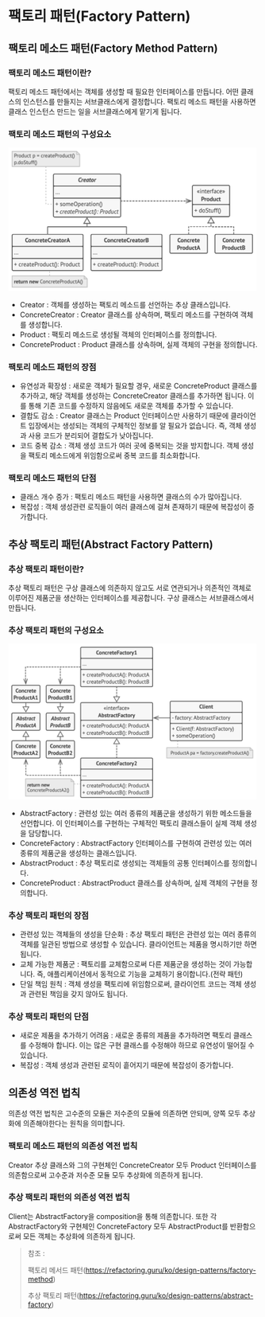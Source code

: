 # 팩토리 패턴(Factory Pattern)

## 팩토리 메소드 패턴(Factory Method Pattern)

### 팩토리 메소드 패턴이란?

팩토리 메소드 패턴에서는 객체를 생성할 때 필요한 인터페이스를 만듭니다. 어떤 클래스의 인스턴스를 만들지는 서브클래스에게 결정합니다. 팩토리 메소드 패턴을 사용하면 클래스 인스턴스 만드는 일을 서브클래스에게 맡기게 됩니다.

### 팩토리 메소드 패턴의 구성요소

<img src="img/factoryMethodPattern.png" width="500">

* Creator : 객체를 생성하는 팩토리 메소드를 선언하는 추상 클래스입니다.
* ConcreteCreator : Creator 클래스를 상속하며, 팩토리 메소드를 구현하여 객체를 생성합니다.
* Product : 팩토리 메소드로 생성될 객체의 인터페이스를 정의합니다.
* ConcreteProduct : Product 클래스를 상속하며, 실제 객체의 구현을 정의합니다.

### 팩토리 메소드 패턴의 장점

* 유연성과 확장성 : 새로운 객체가 필요할 경우, 새로운 ConcreteProduct 클래스를 추가하고, 해당 객체를 생성하는 ConcreteCreator 클래스를 추가하면 됩니다. 이를 통해 기존 코드를 수정하지 않음에도 새로운 객체를 추가할 수 있습니다.
* 결합도 감소 : Creator 클래스는 Product 인터페이스만 사용하기 때문에 클라이언트 입장에서는 생성되는 객체의 구체적인 정보를 알 필요가 없습니다. 즉, 객체 생성과 사용 코드가 분리되어 결합도가 낮아집니다.
* 코드 중복 감소 : 객체 생성 코드가 여러 곳에 중복되는 것을 방지합니다. 객체 생성을 팩토리 메소드에게 위임함으로써 중복 코드를 최소화합니다.

### 팩토리 메소드 패턴의 단점

* 클래스 개수 증가 : 팩토리 메소드 패턴을 사용하면 클래스의 수가 많아집니다.
* 복잡성 : 객체 생성관련 로직들이 여러 클래스에 걸쳐 존재하기 때문에 복잡성이 증가합니다.

## 추상 팩토리 패턴(Abstract Factory Pattern)

### 추상 팩토리 패턴이란?

추상 팩토리 패턴은 구상 클래스에 의존하지 않고도 서로 연관되거나 의존적인 객체로 이루어진 제품군을 생산하는 인터페이스를 제공합니다. 구상 클래스는 서브클래스에서 만듭니다.

### 추상 팩토리 패턴의 구성요소

<img src="img/abstractFactoryPattern.png" width="500">

* AbstractFactory : 관련성 있는 여러 종류의 제품군을 생성하기 위한 메소드들을 선언합니다. 이 인터페이스를 구현하는 구체적인 팩토리 클래스들이 실제 객체 생성을 담당합니다.
* ConcreteFactory : AbstractFactory 인터페이스를 구현하여 관련성 있는 여러 종류의 제품군을 생성하는 클래스입니다.
* AbstractProduct : 추상 팩토리로 생성되는 객체들의 공통 인터페이스를 정의합니다.
* ConcreteProduct : AbstractProduct 클래스를 상속하며, 실제 객체의 구현을 정의합니다.

### 추상 팩토리 패턴의 장점

* 관련성 있는 객체들의 생성을 단순화 : 추상 팩토리 패턴은 관련성 있는 여러 종류의 객체를 일관된 방법으로 생성할 수 있습니다. 클라이언트는 제품을 명시하기만 하면 됩니다.
* 교체 가능한 제품군 : 팩토리를 교체함으로써 다른 제품군을 생성하는 것이 가능합니다. 즉, 애플리케이션에서 동적으로 기능을 교체하기 용이합니다.(전략 패턴)
* 단일 책임 원칙 : 객체 생성을 팩토리에 위임함으로써, 클라이언트 코드는 객체 생성과 관련된 책임을 갖지 않아도 됩니다.

### 추상 팩토리 패턴의 단점

* 새로운 제품을 추가하기 어려움 : 새로운 종류의 제품을 추가하려면 팩토리 클래스를 수정해야 합니다. 이는 많은 구현 클래스를 수정해야 하므로 유연성이 떨어질 수 있습니다.
* 복잡성 : 객체 생성과 관련된 로직이 흩어지기 때문에 복잡성이 증가합니다.


## 의존성 역전 법칙

의존성 역전 법칙은 고수준의 모듈은 저수준의 모듈에 의존하면 안되며, 양쪽 모두 추상화에 의존해야한다는 원칙을 의미합니다.

### 팩토리 메소드 패턴의 의존성 역전 법칙

Creator 추상 클래스와 그의 구현체인 ConcreteCreator 모두 Product 인터페이스를 의존함으로써 고수준과 저수준 모듈 모두 추상화에 의존하게 됩니다.

### 추상 팩토리 패턴의 의존성 역전 법칙

Client는 AbstractFactory을 composition을 통해 의존합니다. 또한 각 AbstractFactory와 구현체인 ConcreteFactory 모두 AbstractProduct를 반환함으로써 모든 객체는 추상화에 의존하게 됩니다.


> 참조 :
>
> 팩토리 메서드 패턴(https://refactoring.guru/ko/design-patterns/factory-method)
>
> 추상 팩토리 패턴(https://refactoring.guru/ko/design-patterns/abstract-factory)